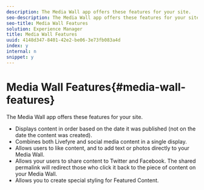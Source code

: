 ```yaml
---
description: The Media Wall app offers these features for your site.
seo-description: The Media Wall app offers these features for your site.
seo-title: Media Wall Features
solution: Experience Manager
title: Media Wall Features
uuid: 4148d347-8401-42e2-be06-3e73fb083a4d
index: y
internal: n
snippet: y
---
```


# Media Wall Features{#media-wall-features}

The Media Wall app offers these features for your site.

<a id="section_ymv_5tg_sy"></a>

* Displays content in order based on the date it was published (not on the date the content was created).
* Combines both Livefyre and social media content in a single display.
* Allows users to like content, and to add text or photos directly to your Media Wall.
* Allows your users to share content to Twitter and Facebook. The shared permalink will redirect those who click it back to the piece of content on your Media Wall.
* Allows you to create special styling for Featured Content.

